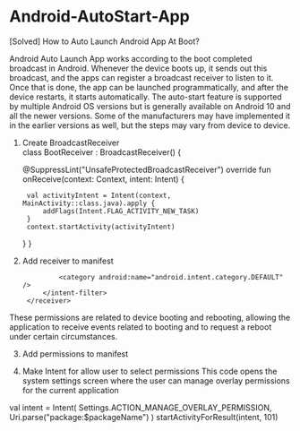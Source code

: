 # Android-AutoStart-App
[Solved] How to Auto Launch Android App At Boot?


 Android Auto Launch App works according to the boot completed broadcast in Android.
 Whenever the device boots up, it sends out this broadcast, and the apps can register a broadcast receiver to listen to it.
 Once that is done, the app can be launched programmatically, and after the device restarts, it starts automatically.
 The auto-start feature is supported by multiple Android OS versions but is generally available on Android 10 and all the newer versions.
 Some of the manufacturers may have implemented it in the earlier versions as well, but the steps may vary from device to device.

1. Create BroadcastReceiver  
   class BootReceiver : BroadcastReceiver() {

   @SuppressLint("UnsafeProtectedBroadcastReceiver")
   override fun onReceive(context: Context, intent: Intent) {

        val activityIntent = Intent(context, MainActivity::class.java).apply {
            addFlags(Intent.FLAG_ACTIVITY_NEW_TASK)
        }
        context.startActivity(activityIntent)
   }
   }


2. Add receiver to manifest
   <receiver
   android:name=".receiver.BootReceiver"
   android:enabled="false"
   android:exported="true"
   android:permission="android.permission.RECEIVE_BOOT_COMPLETED">
   <intent-filter>
   <action android:name="android.intent.action.BOOT_COMPLETED" />

                <category android:name="android.intent.category.DEFAULT" />
            </intent-filter>
        </receiver>

 These permissions are related to device booting and rebooting, allowing the application to receive events related to
 booting and to request a reboot under certain circumstances.

3. Add permissions to manifest

   <uses-permission android:name="android.permission.RECEIVE_BOOT_COMPLETED" />

4. Make Intent for allow user to select permissions
 This code opens the system settings screen where the user can manage overlay permissions for the current application

val intent =
Intent(
Settings.ACTION_MANAGE_OVERLAY_PERMISSION,
Uri.parse("package:$packageName")
)
startActivityForResult(intent, 101)